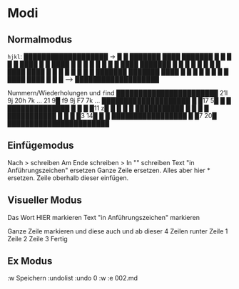 # Modi

## Normalmodus

`hjkl`:
   ███████████████████
->       █           █
███████  ████  ███████
█        █     █  █  █
████  █  █  ████  █  █
█     █  █           █
█  █  ████  ███████  █
█  █        █        █
█  █  █  ████  ████  █
█  █  █  █     █  █  █
███████  ███████  ████
█  █  █     █        █
█  █  █  ████  ████  █
█              █    -->
███████████████████  

Nummern/Wiederholungen und `f`ind
███████████████████████  21l   9j    20h   7k ...
21                   9█  f9    9j    F7    7k ...
████████████████████  █ 
█17               5█  █
█  ██████████████  █  █
█  █11         z█  █  █
█  █  ███████████  █  █
█  █  ███████████  █  █
█  █3            14█  █
█  █████████████████  █
█7                  20█
███████████████████████ 

## Einfügemodus

Nach > schreiben 
Am Ende schreiben >
In "" schreiben
Text "in Anführungszeichen" ersetzen
Ganze Zeile ersetzen.
Alles aber hier * ersetzen.
Zeile oberhalb dieser einfügen.

## Visueller Modus

Das Wort HIER markieren
Text "in Anführungszeichen" markieren

Ganze Zeile markieren
und diese auch
und ab dieser 4 Zeilen runter
Zeile 1
Zeile 2
Zeile 3
Fertig

## Ex Modus

:w Speichern
:undolist
:undo 0
:w
:e 002.md

